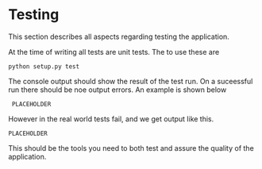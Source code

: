 # Testing
This section describes all aspects regarding testing the application.

At the time of writing all tests are unit tests. The to use these are

    python setup.py test

The console output should show the result of the test run. On a suceessful run there should be noe output errors. An example is shown below

     PLACEHOLDER
     
However in the real world tests fail, and we get output like this.


    PLACEHOLDER
    
This should be the tools you need to both test and assure the quality of the application.

